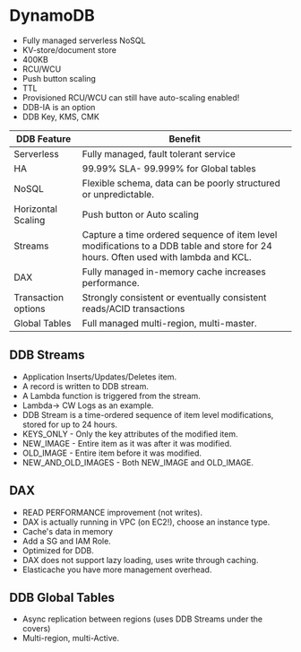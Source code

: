 # DynamoDB

- Fully managed serverless NoSQL
- KV-store/document store
- 400KB
- RCU/WCU
- Push button scaling
- TTL
- Provisioned RCU/WCU can still have auto-scaling enabled!
- DDB-IA is an option
- DDB Key, KMS, CMK

|DDB Feature|Benefit|
| --- | --- | 
|Serverless|Fully managed, fault tolerant service|
|HA|99.99% SLA- 99.999% for Global tables|
|NoSQL|Flexible schema, data can be poorly structured or unpredictable.|
|Horizontal Scaling|Push button or Auto scaling|
|Streams|Capture a time ordered sequence of item level modifications to a DDB table and store for 24 hours. Often used with lambda and KCL.|
|DAX|Fully managed in-memory cache increases performance.|
|Transaction options|Strongly consistent or eventually consistent reads/ACID transactions|
|Global Tables| Full managed multi-region, multi-master.|


## DDB Streams

- Application Inserts/Updates/Deletes item.
- A record is written to DDB stream.
- A Lambda function is triggered from the stream.
- Lambda-> CW Logs as an example.
- DDB Stream is a time-ordered sequence of item level modifications, stored for up to 24 hours. 
- KEYS_ONLY - Only the key attributes of the modified item.
- NEW_IMAGE - Entire item as it was after it was modified.
- OLD_IMAGE - Entire item before it was modified.
- NEW_AND_OLD_IMAGES - Both NEW_IMAGE and OLD_IMAGE.

## DAX

- READ PERFORMANCE improvement (not writes).
- DAX is actually running in VPC (on EC2!), choose an instance type.
- Cache's data in memory
- Add a SG and IAM Role.
- Optimized for DDB.
- DAX does not support lazy loading, uses write through caching.
- Elasticache you have more management overhead.

## DDB Global Tables

- Async replication between regions (uses DDB Streams under the covers)
- Multi-region, multi-Active.

